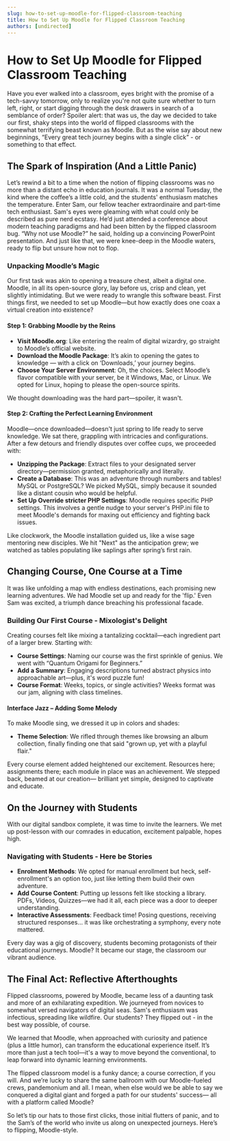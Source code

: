 ```yaml
---
slug: how-to-set-up-moodle-for-flipped-classroom-teaching
title: How to Set Up Moodle for Flipped Classroom Teaching
authors: [undirected]
---
```



# How to Set Up Moodle for Flipped Classroom Teaching

Have you ever walked into a classroom, eyes bright with the promise of a tech-savvy tomorrow, only to realize you're not quite sure whether to turn left, right, or start digging through the desk drawers in search of a semblance of order? Spoiler alert: that was us, the day we decided to take our first, shaky steps into the world of flipped classrooms with the somewhat terrifying beast known as Moodle. But as the wise say about new beginnings, “Every great tech journey begins with a single click” - or something to that effect.

## The Spark of Inspiration (And a Little Panic)

Let’s rewind a bit to a time when the notion of flipping classrooms was no more than a distant echo in education journals. It was a normal Tuesday, the kind where the coffee’s a little cold, and the students' enthusiasm matches the temperature. Enter Sam, our fellow teacher extraordinaire and part-time tech enthusiast. Sam's eyes were gleaming with what could only be described as pure nerd ecstasy. He’d just attended a conference about modern teaching paradigms and had been bitten by the flipped classroom bug. “Why not use Moodle?” he said, holding up a convincing PowerPoint presentation. And just like that, we were knee-deep in the Moodle waters, ready to flip but unsure how not to flop.

### Unpacking Moodle’s Magic

Our first task was akin to opening a treasure chest, albeit a digital one. Moodle, in all its open-source glory, lay before us, crisp and clean, yet slightly intimidating. But we were ready to wrangle this software beast. First things first, we needed to set up Moodle—but how exactly does one coax a virtual creation into existence?

#### Step 1: Grabbing Moodle by the Reins

- **Visit Moodle.org**: Like entering the realm of digital wizardry, go straight to Moodle’s official website.
- **Download the Moodle Package**: It’s akin to opening the gates to knowledge — with a click on ‘Downloads,’ your journey begins.
- **Choose Your Server Environment**: Oh, the choices. Select Moodle’s flavor compatible with your server, be it Windows, Mac, or Linux. We opted for Linux, hoping to please the open-source spirits.

We thought downloading was the hard part—spoiler, it wasn't.

#### Step 2: Crafting the Perfect Learning Environment

Moodle—once downloaded—doesn't just spring to life ready to serve knowledge. We sat there, grappling with intricacies and configurations. After a few detours and friendly disputes over coffee cups, we proceeded with:

- **Unzipping the Package**: Extract files to your designated server directory—permission granted, metaphorically and literally.
- **Create a Database**: This was an adventure through numbers and tables! MySQL or PostgreSQL? We picked MySQL, simply because it sounded like a distant cousin who would be helpful.
- **Set Up Override stricter PHP Settings**: Moodle requires specific PHP settings. This involves a gentle nudge to your server's PHP.ini file to meet Moodle's demands for maxing out efficiency and fighting back issues.

Like clockwork, the Moodle installation guided us, like a wise sage mentoring new disciples. We hit "Next" as the anticipation grew; we watched as tables populating like saplings after spring’s first rain.

## Changing Course, One Course at a Time

It was like unfolding a map with endless destinations, each promising new learning adventures. We had Moodle set up and ready for the 'flip.' Even Sam was excited, a triumph dance breaching his professional facade.

### Building Our First Course - Mixologist's Delight

Creating courses felt like mixing a tantalizing cocktail—each ingredient part of a larger brew. Starting with:

- **Course Settings**: Naming our course was the first sprinkle of genius. We went with “Quantum Origami for Beginners.”
- **Add a Summary**: Engaging descriptions turned abstract physics into approachable art—plus, it's word puzzle fun!
- **Course Format**: Weeks, topics, or single activities? Weeks format was our jam, aligning with class timelines.

#### Interface Jazz – Adding Some Melody

To make Moodle sing, we dressed it up in colors and shades:

- **Theme Selection**: We rifled through themes like browsing an album collection, finally finding one that said "grown up, yet with a playful flair."

Every course element added heightened our excitement. Resources here; assignments there; each module in place was an achievement. We stepped back, beamed at our creation— brilliant yet simple, designed to captivate and educate.

## On the Journey with Students

With our digital sandbox complete, it was time to invite the learners. We met up post-lesson with our comrades in education, excitement palpable, hopes high.

### Navigating with Students - Here be Stories

- **Enrolment Methods**: We opted for manual enrollment but heck, self-enrollment's an option too, just like letting them build their own adventure.
- **Add Course Content**: Putting up lessons felt like stocking a library. PDFs, Videos, Quizzes—we had it all, each piece was a door to deeper understanding.
- **Interactive Assessments**: Feedback time! Posing questions, receiving structured responses… it was like orchestrating a symphony, every note mattered.

Every day was a gig of discovery, students becoming protagonists of their educational journeys. Moodle? It became our stage, the classroom our vibrant audience.

## The Final Act: Reflective Afterthoughts

Flipped classrooms, powered by Moodle, became less of a daunting task and more of an exhilarating expedition. We journeyed from novices to somewhat versed navigators of digital seas. Sam's enthusiasm was infectious, spreading like wildfire. Our students? They flipped out - in the best way possible, of course.

We learned that Moodle, when approached with curiosity and patience (plus a little humor), can transform the educational experience itself. It’s more than just a tech tool—it's a way to move beyond the conventional, to leap forward into dynamic learning environments.

The flipped classroom model is a funky dance; a course correction, if you will. And we’re lucky to share the same ballroom with our Moodle-fueled crews, pandemonium and all. I mean, when else would we be able to say we conquered a digital giant and forged a path for our students' success— all with a platform called Moodle?

So let’s tip our hats to those first clicks, those initial flutters of panic, and to the Sam’s of the world who invite us along on unexpected journeys. Here’s to flipping, Moodle-style.
```